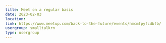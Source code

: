 ```yaml
---
title: Meet on a regular basis
date: 2023-02-03
location: 
link: https://www.meetup.com/back-to-the-future/events/hmcmfpyfcdbfb/
usergroup: smalltalkrn
type: usergroup
---
```

